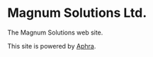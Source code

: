 # Magnum Solutions Ltd.

The Magnum Solutions web site.

This site is powered by [Aphra](https://aphra.perlhacks.com/). 
